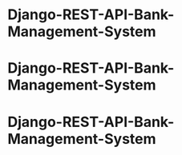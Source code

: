 # Django-REST-API-Bank-Management-System
# Django-REST-API-Bank-Management-System
# Django-REST-API-Bank-Management-System
